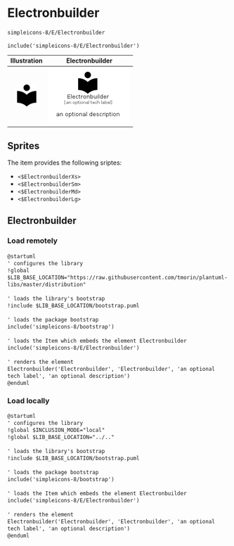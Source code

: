 # Electronbuilder


```text
simpleicons-8/E/Electronbuilder
```

```text
include('simpleicons-8/E/Electronbuilder')
```



| Illustration | Electronbuilder |
| :---: | :---: |
| ![illustration for Illustration](../../simpleicons-8/E/Electronbuilder.png) | ![illustration for Electronbuilder](../../simpleicons-8/E/Electronbuilder.Local.png) |



## Sprites
The item provides the following sriptes:

- `<$ElectronbuilderXs>`
- `<$ElectronbuilderSm>`
- `<$ElectronbuilderMd>`
- `<$ElectronbuilderLg>`





## Electronbuilder

### Load remotely
```plantuml
@startuml
' configures the library
!global $LIB_BASE_LOCATION="https://raw.githubusercontent.com/tmorin/plantuml-libs/master/distribution"

' loads the library's bootstrap
!include $LIB_BASE_LOCATION/bootstrap.puml

' loads the package bootstrap
include('simpleicons-8/bootstrap')

' loads the Item which embeds the element Electronbuilder
include('simpleicons-8/E/Electronbuilder')

' renders the element
Electronbuilder('Electronbuilder', 'Electronbuilder', 'an optional tech label', 'an optional description')
@enduml
```

### Load locally
```plantuml
@startuml
' configures the library
!global $INCLUSION_MODE="local"
!global $LIB_BASE_LOCATION="../.."

' loads the library's bootstrap
!include $LIB_BASE_LOCATION/bootstrap.puml

' loads the package bootstrap
include('simpleicons-8/bootstrap')

' loads the Item which embeds the element Electronbuilder
include('simpleicons-8/E/Electronbuilder')

' renders the element
Electronbuilder('Electronbuilder', 'Electronbuilder', 'an optional tech label', 'an optional description')
@enduml
```

